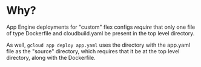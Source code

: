 # Why?

App Engine deployments for "custom" flex configs _require_ that only one file
of type Dockerfile and cloudbuild.yaml be present in the top level directory.

As well, `gcloud app deploy app.yaml` uses the directory with the app.yaml
file as the "source" directory, which requires that it be at the top level
directory, along with the Dockerfile.
